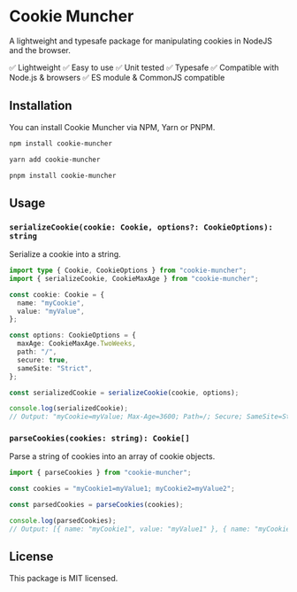 # Cookie Muncher
A lightweight and typesafe package for manipulating cookies in NodeJS and the browser.

✅ Lightweight
✅ Easy to use
✅ Unit tested
✅ Typesafe
✅ Compatible with Node.js & browsers
✅ ES module & CommonJS compatible

## Installation
You can install Cookie Muncher via NPM, Yarn or PNPM.

```sh
npm install cookie-muncher
```

```sh
yarn add cookie-muncher
```

```sh
pnpm install cookie-muncher
```

## Usage
### `serializeCookie(cookie: Cookie, options?: CookieOptions): string`
Serialize a cookie into a string.

```ts
import type { Cookie, CookieOptions } from "cookie-muncher";
import { serializeCookie, CookieMaxAge } from "cookie-muncher";

const cookie: Cookie = {
  name: "myCookie",
  value: "myValue",
};

const options: CookieOptions = {
  maxAge: CookieMaxAge.TwoWeeks,
  path: "/",
  secure: true,
  sameSite: "Strict",
};

const serializedCookie = serializeCookie(cookie, options);

console.log(serializedCookie);
// Output: "myCookie=myValue; Max-Age=3600; Path=/; Secure; SameSite=Strict"
```

### `parseCookies(cookies: string): Cookie[]`
Parse a string of cookies into an array of cookie objects.

```ts
import { parseCookies } from "cookie-muncher";

const cookies = "myCookie1=myValue1; myCookie2=myValue2";

const parsedCookies = parseCookies(cookies);

console.log(parsedCookies); 
// Output: [{ name: "myCookie1", value: "myValue1" }, { name: "myCookie2", value: "myValue2" }]
```

## License
This package is MIT licensed.